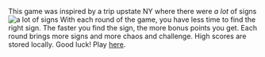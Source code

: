 This game was inspired by a trip upstate NY where there were _a lot_ of signs 
![a lot of signs](https://i.ibb.co/nC5314d/Screenshot-2024-07-24-at-10-43-51-PM.jpg) 
With each round of the game, you have less time to find the right sign. The faster you find the sign, the more bonus points you get.
Each round brings more signs and more chaos and challenge. High scores are stored locally. Good luck! Play [here](https://seeingsigns.pages.dev/).

